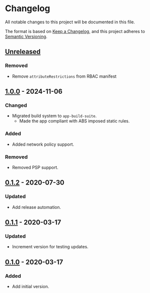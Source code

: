 # Changelog

All notable changes to this project will be documented in this file.

The format is based on [Keep a Changelog](https://keepachangelog.com/en/1.0.0/),
and this project adheres to [Semantic Versioning](https://semver.org/spec/v2.0.0.html).

## [Unreleased]

### Removed

- Remove `attributeRestrictions` from RBAC manifest

## [1.0.0] - 2024-11-06

### Changed

- Migrated build system to `app-build-suite`.
  - Made the app compliant with ABS imposed static rules.

### Added

- Added network policy support.

### Removed

- Removed PSP support.

## [0.1.2] - 2020-07-30

### Updated

- Add release automation.

## [0.1.1] - 2020-03-17

### Updated

- Increment version for testing updates.

## [0.1.0] - 2020-03-17

### Added

- Add initial version.

[Unreleased]: https://github.com/giantswarm/test-app/compare/v1.0.0...HEAD
[1.0.0]: https://github.com/giantswarm/test-app/compare/v0.1.2...v1.0.0
[0.1.2]: https://github.com/giantswarm/test-app/compare/v0.1.1...v0.1.2
[0.1.1]: https://github.com/giantswarm/test-app/compare/v0.1.0...v0.1.1
[0.1.0]: https://github.com/giantswarm/test-app/releases/tag/v0.1.0
